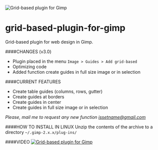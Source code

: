 ![Grid-based plugin for Gimp](https://drive.google.com/uc?id=0B9XXnF3rNTBkZ3lvWGRuOFFTZUk)

# grid-based-plugin-for-gimp
Grid-based plugin for web design in Gimp.

####CHANGES (v3.0)
- Plugin placed in the menu `Image > Guides > Add grid-based`
- Optimizing code
- Added function create guides in full size image or in selection

####CURRENT FEATURES
- Create table guides (columns, rows, gutter)
- Create guides at borders
- Create guides in center
- Create guides in full size image or in selection

*Please, mail me to request any new function <issetname@gmail.com>*

####HOW TO INSTALL IN LINUX
Unzip the contents of the archive to a directory `~/.gimp-2.x.x/plug-ins/`

####VIDEO
[![Grid-based plugin for Gimp](http://img.youtube.com/vi/SLiS5oY0VRQ/0.jpg)](http://www.youtube.com/watch?v=SLiS5oY0VRQ)
